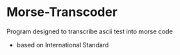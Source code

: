 # Morse-Transcoder
Program designed to transcribe ascii test into morse code
* based on International Standard

